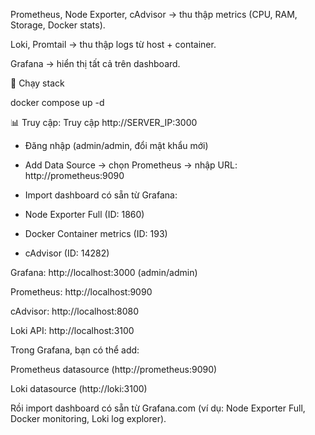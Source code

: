 Prometheus, Node Exporter, cAdvisor → thu thập metrics (CPU, RAM, Storage, Docker stats).

Loki, Promtail → thu thập logs từ host + container.

Grafana → hiển thị tất cả trên dashboard.

🚀 Chạy stack

docker compose up -d

📊 Truy cập:
Truy cập http://SERVER_IP:3000

- Đăng nhập (admin/admin, đổi mật khẩu mới)

- Add Data Source → chọn Prometheus → nhập URL: http://prometheus:9090

- Import dashboard có sẵn từ Grafana:

- Node Exporter Full (ID: 1860)

- Docker Container metrics (ID: 193)

- cAdvisor (ID: 14282)

Grafana: http://localhost:3000
 (admin/admin)

Prometheus: http://localhost:9090

cAdvisor: http://localhost:8080

Loki API: http://localhost:3100

Trong Grafana, bạn có thể add:

Prometheus datasource (http://prometheus:9090)

Loki datasource (http://loki:3100)

Rồi import dashboard có sẵn từ Grafana.com (ví dụ: Node Exporter Full, Docker monitoring, Loki log explorer).
